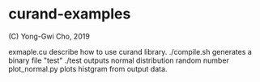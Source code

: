 # curand-examples
(C) Yong-Gwi Cho, 2019

exmaple.cu describe how to use curand library. 
./compile.sh generates a binary file "test"
./test outputs normal distribution random number
plot_normal.py plots histgram from output data.
